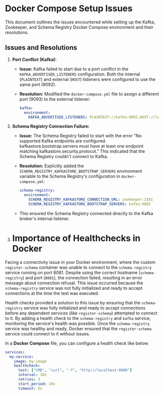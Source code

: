 # Docker Compose Setup Issues

This document outlines the issues encountered while setting up the Kafka, Zookeeper, and Schema Registry Docker Compose environment and their resolutions.

## Issues and Resolutions

1.  **Port Conflict (Kafka):**

    * **Issue:** Kafka failed to start due to a port conflict in the `KAFKA_ADVERTISED_LISTENERS` configuration. Both the internal (`PLAINTEXT`) and external (`HOST`) listeners were configured to use the same port (9092).
    * **Resolution:** Modified the `docker-compose.yml` file to assign a different port (9093) to the external listener:

        ```yaml
        kafka:
          environment:
            KAFKA_ADVERTISED_LISTENERS: PLAINTEXT://kafka:9092,HOST://localhost:9093
        ```

2.  **Schema Registry Connection Failure:**

    * **Issue:** The Schema Registry failed to start with the error "No supported Kafka endpoints are configured. kafkastore.bootstrap.servers must have at least one endpoint matching kafkastore.security.protocol." This indicated that the Schema Registry couldn't connect to Kafka.
    * **Resolution:** Explicitly added the `SCHEMA_REGISTRY_KAFKASTORE_BOOTSTRAP_SERVERS` environment variable to the Schema Registry's configuration in `docker-compose.yml`:

        ```yaml
        schema-registry:
          environment:
            SCHEMA_REGISTRY_KAFKASTORE_CONNECTION_URL: zookeeper:2181
            SCHEMA_REGISTRY_KAFKASTORE_BOOTSTRAP_SERVERS: kafka:9092
        ```

    * This ensured the Schema Registry connected directly to the Kafka broker's internal listener.


3. # Importance of Healthchecks in Docker

Facing a connectivity issue in your Docker environment, where the custom `register-schema` container was unable to connect to the `schema-registry` service running on port 8081. Despite using the correct hostname (`schema-registry`) and port (`8081`), the connection failed, resulting in an error message about connection refusal. This issue occurred because the `schema-registry` service was not fully initialized and ready to accept connections at the time the test was executed.

Health checks provided a solution to this issue by ensuring that the `schema-registry` service was fully initialized and ready to accept connections before any dependent services (like `register-schema`) attempted to connect to it. By adding a health check to the `schema-registry` and `kafka` service, monitoring the service's health was possible. Once the `schema-registry` service was healthy and ready, Docker ensured that the `register-schema` service could connect to it without issues.

In a **Docker Compose** file, you can configure a health check like below:

```yaml
services:
  my-service:
    image: my-image
    healthcheck:
      test: ["CMD", "curl", "-f", "http://localhost:8080"]
      interval: 30s
      retries: 3
      start_period: 10s
      timeout: 5s
```
